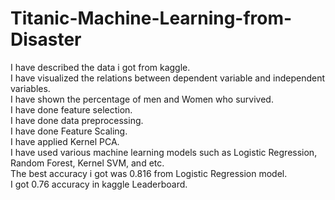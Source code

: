 # Titanic-Machine-Learning-from-Disaster <br />
I have described the data i got from kaggle.<br />
I have visualized the relations between dependent variable and independent variables.<br />
I have shown the percentage of men and Women who survived.<br />
I have done feature selection.<br />
I have done data preprocessing.<br />
I have done Feature Scaling.<br />
I have applied Kernel PCA.<br />
I have used various machine learning models such as Logistic Regression, Random Forest, Kernel SVM, and etc.<br />
The best accuracy i got was 0.816 from Logistic Regression model.<br />
I got 0.76 accuracy in kaggle Leaderboard.<br />
